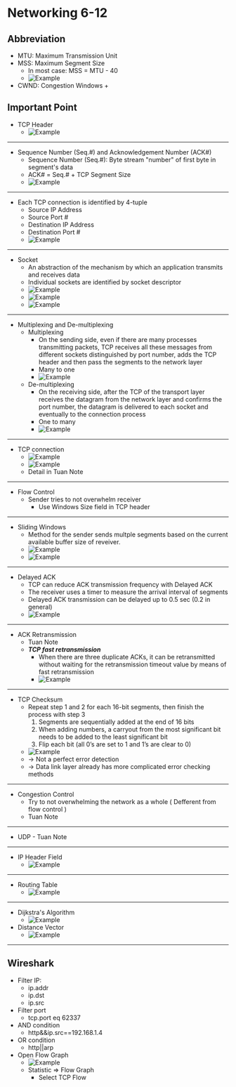 Networking 6-12
==================================

## Abbreviation

+ MTU: Maximum Transmission Unit
+ MSS: Maximum Segment Size
  + In most case: MSS = MTU - 40
  + ![Example][01comnet1]
+ CWND: Congestion Windows
  + 

## Important Point

+ TCP Header
  + ![Example][01comnet2]

-------

+ Sequence Number (Seq.#) and Acknowledgement Number (ACK#)
  + Sequence Number (Seq.#): Byte stream "number" of first byte in segment's data
  + ACK# = Seq.# + TCP Segment Size
  + ![Example][01comnet3]

-------

+ Each TCP connection is identified by 4-tuple
  + Source IP Address
  + Source Port #
  + Destination IP Address
  + Destination Port #
  + ![Example][01comnet4]

-------

+ Socket
  + An abstraction of the mechanism by which an application transmits and receives data
  + Individual sockets are identified by socket descriptor
  + ![Example][01comnet5]
  + ![Example][01comnet6]
  + ![Example][01comnet7]

-------

+ Multiplexing and De-multiplexing
  + Multiplexing
    + On the sending side, even if there are many processes transmitting packets, TCP receives all these messages from different sockets distinguished by port number, adds the TCP header and then pass the segments to the network layer
    + Many to one
    + ![Example][01comnet8]
  + De-multiplexing
    + On the receiving side, after the TCP of the transport layer receives the datagram from the network layer and confirms the port number, the datagram is delivered to each socket and eventually to the connection process
    + One to many
    + ![Example][01comnet9]

-------

+ TCP connection
  + ![Example][01comnet10]
  + ![Example][01comnet11]
  + Detail in Tuan Note

-------

+ Flow Control
  + Sender tries to not overwhelm receiver
    + Use Windows Size field in TCP header

-------

+ Sliding Windows
  + Method for the sender sends multple segments based on the current available buffer size of reveiver.
  + ![Example][01comnet12]
  + ![Example][01comnet13]
  
-------

+ Delayed ACK
  + TCP can reduce ACK transmission frequency with Delayed ACK
  + The receiver uses a timer to measure the arrival interval of segments
  + Delayed ACK transmission can be delayed up to 0.5 sec (0.2 in general)
  + ![Example][01comnet14]

-------

+ ACK Retransmission
  + Tuan Note
  + ***TCP fast retransmission***
    + When there are three duplicate ACKs, it can be retransmitted without waiting for the retransmission timeout value by means of fast retransmission
    + ![Example][01comnet15]

-------

+ TCP Checksum
  + Repeat step 1 and 2 for each 16-bit segments, then finish the process with step 3
    1. Segments are sequentially added at the end of 16 bits
    2. When adding numbers, a carryout from the most significant bit needs to be added to the least significant bit
    3. Flip each bit (all 0’s are set to 1 and 1’s are clear to 0)
  + ![Example][01comnet16]
  + -> Not a perfect error detection
  + -> Data link layer already has more complicated error checking methods

-------

+ Congestion Control
  + Try to not overwhelming the network as a whole ( Defferent from flow control )
  + Tuan Note

-------

+ UDP - Tuan Note

-------

+ IP Header Field
  + ![Example][01comnet18]
-------

+ Routing Table
  + ![Example][01comnet17]

-------

+ Dijkstra's Algorithm
  + ![Example][01comnet19]
+ Distance Vector
  + ![Example][01comnet20]

-------

## Wireshark

+ Filter IP:
  + ip.addr
  + ip.dst
  + ip.src
+ Filter port
  + tcp.port eq 62337
+ AND condition
  + http&&ip.src==192.168.1.4
+ OR condition
  + http||arp
+ Open Flow Graph
  + ![Example][01comnet21]
  + Statistic => Flow Graph
    + Select TCP Flow

[01comnet1]: ./../image/01comnet1.png
[01comnet2]: ./../image/01comnet2.png
[01comnet3]: ./../image/01comnet3.png
[01comnet4]: ./../image/01comnet4.png
[01comnet5]: ./../image/01comnet5.png
[01comnet6]: ./../image/01comnet6.png
[01comnet7]: ./../image/01comnet7.png
[01comnet8]: ./../image/01comnet8.png
[01comnet9]: ./../image/01comnet9.png
[01comnet10]: ./../image/01comnet10.png
[01comnet11]: ./../image/01comnet11.png
[01comnet12]: ./../image/01comnet12.png
[01comnet13]: ./../image/01comnet13.png
[01comnet14]: ./../image/01comnet14.png
[01comnet15]: ./../image/01comnet15.png
[01comnet16]: ./../image/01comnet16.png
[01comnet17]: ./../image/01comnet17.png
[01comnet18]: ./../image/01comnet18.png
[01comnet19]: ./../image/01comnet19.png
[01comnet20]: ./../image/01comnet20.png
[01comnet21]: ./../image/01comnet21.png
[01comnet22]: ./../image/01comnet22.png
[01comnet23]: ./../image/01comnet23.png
[01comnet24]: ./../image/01comnet24.png
[01comnet25]: ./../image/01comnet25.png
[01comnet26]: ./../image/01comnet26.png
[01comnet27]: ./../image/01comnet27.png
[01comnet28]: ./../image/01comnet28.png
[01comnet29]: ./../image/01comnet29.png
[01comnet30]: ./../image/01comnet30.png
[01comnet31]: ./../image/01comnet31.png
[01comnet32]: ./../image/01comnet32.png
[01comnet33]: ./../image/01comnet33.png
[01comnet34]: ./../image/01comnet34.png
[01comnet35]: ./../image/01comnet35.png
[01comnet36]: ./../image/01comnet36.png
[01comnet37]: ./../image/01comnet37.png
[01comnet38]: ./../image/01comnet38.png
[01comnet39]: ./../image/01comnet39.png
[01comnet40]: ./../image/01comnet40.png
[01comnet41]: ./../image/01comnet41.png
[01comnet42]: ./../image/01comnet42.png
[01comnet43]: ./../image/01comnet43.png
[01comnet44]: ./../image/01comnet44.png
[01comnet45]: ./../image/01comnet45.png
[01comnet46]: ./../image/01comnet46.png
[01comnet47]: ./../image/01comnet47.png
[01comnet48]: ./../image/01comnet48.png
[01comnet49]: ./../image/01comnet49.png
[01comnet50]: ./../image/01comnet50.png
[01comnet51]: ./../image/01comnet51.png
[01comnet52]: ./../image/01comnet52.png
[01comnet53]: ./../image/01comnet53.png
[01comnet54]: ./../image/01comnet54.png
[01comnet55]: ./../image/01comnet55.png
[01comnet56]: ./../image/01comnet56.png
[01comnet57]: ./../image/01comnet57.png
[01comnet58]: ./../image/01comnet58.png
[01comnet59]: ./../image/01comnet59.png
[01comnet60]: ./../image/01comnet60.png
[01comnet61]: ./../image/01comnet61.png
[01comnet62]: ./../image/01comnet62.png
[01comnet63]: ./../image/01comnet63.png
[01comnet64]: ./../image/01comnet64.png
[01comnet65]: ./../image/01comnet65.png
[01comnet66]: ./../image/01comnet66.png
[01comnet67]: ./../image/01comnet67.png
[01comnet68]: ./../image/01comnet68.png
[01comnet69]: ./../image/01comnet69.png
[01comnet70]: ./../image/01comnet70.png
